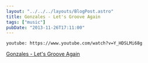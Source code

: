 ```yaml
---
layout: "../../../layouts/BlogPost.astro"
title: Gonzales - Let's Groove Again
tags: ["music"]
pubDate: "2013-11-26T17:11:00"
---
```


`youtube: https://www.youtube.com/watch?v=Y_HDSLMi68g`

[Gonzales - Let's Groove Again](https://www.youtube.com/watch?v=Y_HDSLMi68g)
